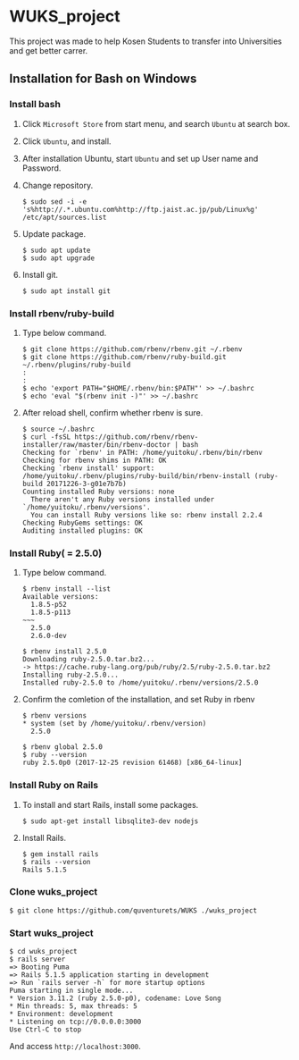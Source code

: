 # WUKS_project
This project was made to help Kosen Students to transfer into Universities and get better carrer.


## Installation for Bash on Windows
### Install bash
1. Click `Microsoft Store` from start menu, and search `Ubuntu` at search box.

1. Click `Ubuntu`, and install.

1. After installation Ubuntu, start `Ubuntu` and set up User name and Password.

1. Change repository.
   
   ```
   $ sudo sed -i -e 's%http://.*.ubuntu.com%http://ftp.jaist.ac.jp/pub/Linux%g' /etc/apt/sources.list
   ```
1. Update package.

   ```
   $ sudo apt update
   $ sudo apt upgrade
   ```

1. Install git.

   ```
   $ sudo apt install git
   ```
   

### Install rbenv/ruby-build
1. Type below command.
   
   ```
   $ git clone https://github.com/rbenv/rbenv.git ~/.rbenv
   $ git clone https://github.com/rbenv/ruby-build.git ~/.rbenv/plugins/ruby-build
   :
   :
   $ echo 'export PATH="$HOME/.rbenv/bin:$PATH"' >> ~/.bashrc
   $ echo 'eval "$(rbenv init -)"' >> ~/.bashrc
   ```
   
1. After reload shell, confirm whether rbenv is sure.

   ```
   $ source ~/.bashrc
   $ curl -fsSL https://github.com/rbenv/rbenv-installer/raw/master/bin/rbenv-doctor | bash
   Checking for `rbenv' in PATH: /home/yuitoku/.rbenv/bin/rbenv
   Checking for rbenv shims in PATH: OK
   Checking `rbenv install' support: /home/yuitoku/.rbenv/plugins/ruby-build/bin/rbenv-install (ruby-build 20171226-3-g01e7b7b)
   Counting installed Ruby versions: none
     There aren't any Ruby versions installed under `/home/yuitoku/.rbenv/versions'.
     You can install Ruby versions like so: rbenv install 2.2.4
   Checking RubyGems settings: OK
   Auditing installed plugins: OK
   ```

### Install Ruby( = 2.5.0)
 1.  Type below command.
     ```
     $ rbenv install --list
     Available versions:
       1.8.5-p52
       1.8.5-p113
     ~~~
       2.5.0
       2.6.0-dev

     $ rbenv install 2.5.0
     Downloading ruby-2.5.0.tar.bz2...
     -> https://cache.ruby-lang.org/pub/ruby/2.5/ruby-2.5.0.tar.bz2
     Installing ruby-2.5.0...
     Installed ruby-2.5.0 to /home/yuitoku/.rbenv/versions/2.5.0
     ```
 1. Confirm the comletion of the installation, and set Ruby in rbenv
    ```
    $ rbenv versions
    * system (set by /home/yuitoku/.rbenv/version)
      2.5.0

    $ rbenv global 2.5.0
    $ ruby --version
    ruby 2.5.0p0 (2017-12-25 revision 61468) [x86_64-linux]
    ```
    
### Install Ruby on Rails
1. To install and start Rails, install some packages.
   ```
   $ sudo apt-get install libsqlite3-dev nodejs
   ```
   
1. Install Rails.
   ```
   $ gem install rails
   $ rails --version
   Rails 5.1.5
   ```
### Clone wuks_project
   ```
   $ git clone https://github.com/quventurets/WUKS ./wuks_project
   ```

### Start wuks_project
  ```
  $ cd wuks_project
  $ rails server
  => Booting Puma
  => Rails 5.1.5 application starting in development 
  => Run `rails server -h` for more startup options
  Puma starting in single mode...
  * Version 3.11.2 (ruby 2.5.0-p0), codename: Love Song
  * Min threads: 5, max threads: 5
  * Environment: development
  * Listening on tcp://0.0.0.0:3000
  Use Ctrl-C to stop
  ```
  And access `http://localhost:3000`.
